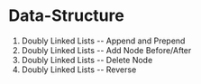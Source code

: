 # Data-Structure

01. Doubly Linked Lists -- Append and Prepend
02. Doubly Linked Lists -- Add Node Before/After
03. Doubly Linked Lists -- Delete Node
04. Doubly Linked Lists -- Reverse